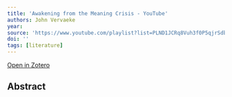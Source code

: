 ```yaml
---
title: 'Awakening from the Meaning Crisis - YouTube'
authors: John Vervaeke
year: 
source: 'https://www.youtube.com/playlist?list=PLND1JCRq8Vuh3f0P5qjrSdb5eC1ZfZwWJ'
doi: ''
tags: [literature]
---
```


[Open in Zotero](zotero://select/items/@vervaekeAwakeningMeaningCrisis)

## Abstract
